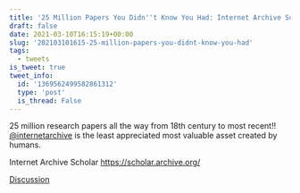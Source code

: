 ```yaml
---
title: '25 Million Papers You Didn''t Know You Had: Internet Archive Scholar'
draft: false
date: 2021-03-10T16:15:19+00:00
slug: '202103101615-25-million-papers-you-didnt-know-you-had'
tags:
  - tweets
is_tweet: true
tweet_info:
  id: '1369562499582861312'
  type: 'post'
  is_thread: False
---
```




25 million research papers all the way from 18th century to most recent!! [@internetarchive](https://x.com/internetarchive) is the least appreciated most valuable asset created by humans.

Internet Archive Scholar
<https://scholar.archive.org/>

[Discussion](https://x.com/sytelus/status/1369562499582861312)
